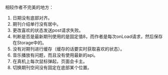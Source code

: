 相较作者不完美的地方：
1. 日期没有底部对齐。
2. 期刊介绍单行没有居中。
3. 更改喜欢的状态发送post请求失败。
4. 判断是否是最新期刊使用的是固定值8，而作者是每次onLoad请求，然后保存在Storage中的。
5. 没有对期刊进行缓存（缓存的话要实时获取喜欢的状态）。
6. 音乐播放有问题，而且没有使用最新的api。
7. 在真机上每次鼠标弹起，页面会卡主。
8. 切换期刊空间没有固定在底部某个位置。